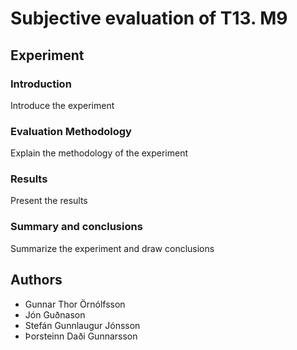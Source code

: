 # Subjective evaluation of T13. M9

## Experiment 
### Introduction
Introduce the experiment


### Evaluation Methodology
Explain the methodology of the experiment


### Results
Present the results

### Summary and conclusions
Summarize the experiment and draw conclusions 

## Authors
* Gunnar Thor Örnólfsson
* Jón Guðnason
* Stefán Gunnlaugur Jónsson
* Þorsteinn Daði Gunnarsson
